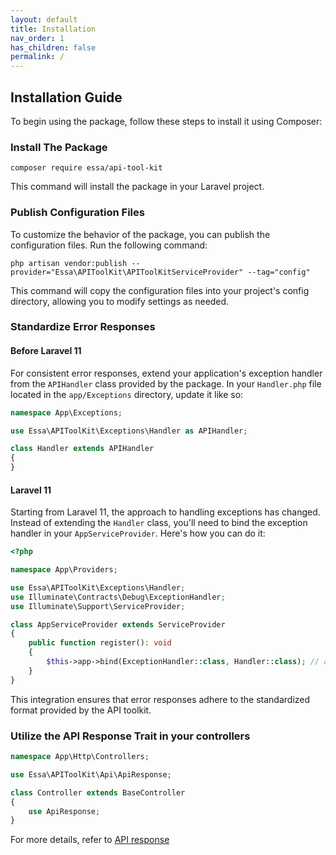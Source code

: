 ```yaml
---
layout: default
title: Installation
nav_order: 1
has_children: false
permalink: /
---
```


## **Installation Guide**
To begin using the package, follow these steps to install it using Composer:

### Install The Package
```
composer require essa/api-tool-kit
```
This command will install the package in your Laravel project.
### Publish Configuration Files
To customize the behavior of the package, you can publish the configuration files. Run the following command:
```
php artisan vendor:publish --provider="Essa\APIToolKit\APIToolKitServiceProvider" --tag="config"
```
This command will copy the configuration files into your project's config directory, allowing you to modify settings as needed.

### Standardize Error Responses
#### Before Laravel 11
For consistent error responses, extend your application's exception handler from the `APIHandler` class provided by the package. In your `Handler.php` file located in the `app/Exceptions` directory, update it like so:

```php
namespace App\Exceptions;

use Essa\APIToolKit\Exceptions\Handler as APIHandler;

class Handler extends APIHandler
{
}

```
#### Laravel 11 
Starting from Laravel 11, the approach to handling exceptions has changed. Instead of extending the `Handler` class, you'll need to bind the exception handler in your `AppServiceProvider`. Here's how you can do it:

```php
<?php

namespace App\Providers;

use Essa\APIToolKit\Exceptions\Handler;
use Illuminate\Contracts\Debug\ExceptionHandler;
use Illuminate\Support\ServiceProvider;

class AppServiceProvider extends ServiceProvider
{
    public function register(): void
    {
        $this->app->bind(ExceptionHandler::class, Handler::class); // add this line 
    }
}
```
This integration ensures that error responses adhere to the standardized format provided by the API toolkit.

### Utilize the API Response Trait in your controllers

```php
namespace App\Http\Controllers;

use Essa\APIToolKit\Api\ApiResponse;

class Controller extends BaseController
{
    use ApiResponse;
}
```
For more details, refer to [API response](https://ahmedesa.github.io/laravel-api-tool-kit-docs/api-response)
